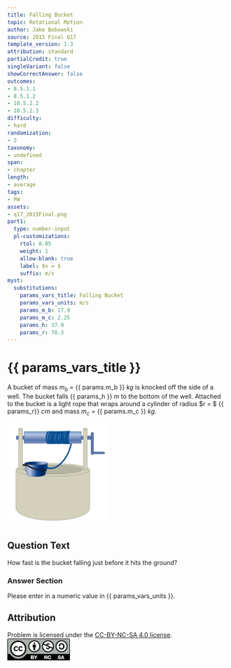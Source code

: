 ```yaml
---
title: Falling Bucket
topic: Rotational Motion
author: Jake Bobowski
source: 2015 Final Q17
template_version: 1.3
attribution: standard
partialCredit: true
singleVariant: false
showCorrectAnswer: false
outcomes:
- 8.5.1.1
- 8.5.1.2
- 10.5.2.2
- 10.5.2.3
difficulty:
- hard
randomization:
- 2
taxonomy:
- undefined
span:
- chapter
length:
- average
tags:
- PW
assets:
- q17_2015Final.png
part1:
  type: number-input
  pl-customizations:
    rtol: 0.05
    weight: 1
    allow-blank: true
    label: $v = $
    suffix: m/s
myst:
  substitutions:
    params_vars_title: Falling Bucket
    params_vars_units: m/s
    params_m_b: 17.9
    params_m_c: 2.25
    params_h: 37.9
    params_r: 78.3
---
```

# {{ params_vars_title }}
A bucket of mass $m_b$ = {{ params.m_b }} $kg$ is knocked off the side of a well.
The bucket falls {{ params_h }} $m$ to the bottom of the well.
Attached to the bucket is a light rope that wraps around a cylinder of radius $r = $ {{ params_r}} $cm$ and mass $m_c$ = {{ params.m_c }} $kg$.

<img src="q17_2015Final.png">

## Question Text

How fast is the bucket falling just before it hits the ground?

### Answer Section

Please enter in a numeric value in {{ params_vars_units }}.

## Attribution

Problem is licensed under the [CC-BY-NC-SA 4.0 license](https://creativecommons.org/licenses/by-nc-sa/4.0/).<br> ![The Creative Commons 4.0 license requiring attribution-BY, non-commercial-NC, and share-alike-SA license.](https://raw.githubusercontent.com/firasm/bits/master/by-nc-sa.png)